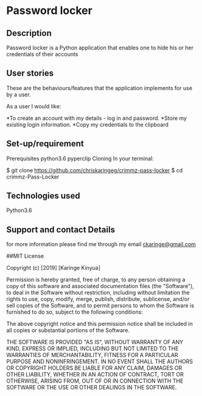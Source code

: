 # Password locker


## Description

Password locker is a Python application that enables one to hide his or her credentials of their accounts

## User stories
 
These are the behaviours/features that the application implements for use by a user.

As a user I would like:

*To create an account with my details - log in and password.
*Store my existing login information.
*Copy my credentials to the clipboard



## Set-up/requirement 
Prerequisites
python3.6
pyperclip
Cloning
In your terminal:

  $ git clone https://github.com/chriskaringeg/crimmz-pass-locker
  $ cd crimmz-Pass-Locker
## Technologies used
 Python3.6
## Support and contact Details
 for more information please find me through my email ckaringe@gmail.com

##MIT License

Copyright (c) [2019] [Karinge Kinyua]

Permission is hereby granted, free of charge, to any person obtaining a copy
of this software and associated documentation files (the "Software"), to deal
in the Software without restriction, including without limitation the rights
to use, copy, modify, merge, publish, distribute, sublicense, and/or sell
copies of the Software, and to permit persons to whom the Software is
furnished to do so, subject to the following conditions:

The above copyright notice and this permission notice shall be included in all
copies or substantial portions of the Software.

THE SOFTWARE IS PROVIDED "AS IS", WITHOUT WARRANTY OF ANY KIND, EXPRESS OR
IMPLIED, INCLUDING BUT NOT LIMITED TO THE WARRANTIES OF MERCHANTABILITY,
FITNESS FOR A PARTICULAR PURPOSE AND NONINFRINGEMENT. IN NO EVENT SHALL THE
AUTHORS OR COPYRIGHT HOLDERS BE LIABLE FOR ANY CLAIM, DAMAGES OR OTHER
LIABILITY, WHETHER IN AN ACTION OF CONTRACT, TORT OR OTHERWISE, ARISING FROM,
OUT OF OR IN CONNECTION WITH THE SOFTWARE OR THE USE OR OTHER DEALINGS IN THE
SOFTWARE.